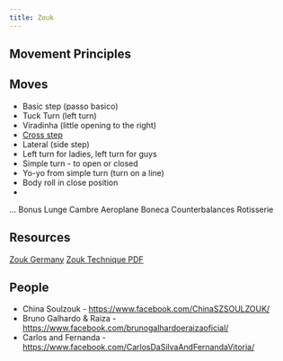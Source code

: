 ```yaml
---
title: Zouk
---
```


## Movement Principles



## Moves
- Basic step (passo basico)
- Tuck Turn (left turn)
- Viradinha (little opening to the right)
- [Cross step](https://www.youtube.com/watch?v=PJeoBHZWhaE&list=PLX4_mMhPPI2DMTbH1fcsFn2tVnnMA--bK&index=5)
- Lateral (side step)
- Left turn for ladies, left turn for guys
- Simple turn - to open or closed
- Yo-yo from simple turn (turn on a line)
- Body roll in close position
-


...
Bonus
Lunge
Cambre
Aeroplane
Boneca
Counterbalances
Rotisserie

## Resources
[Zouk Germany](https://www.youtube.com/channel/UCN1HHBlxByX8Doqy0Jv5LUw/playlists)
[Zouk Technique PDF](https://drive.google.com/open?id=1gjkgmjSTdvIvIgztDy52EOlQ4kzJYgvA)

## People
- China Soulzouk - https://www.facebook.com/ChinaSZSOULZOUK/
- Bruno Galhardo & Raiza -https://www.facebook.com/brunogalhardoeraizaoficial/
- Carlos and Fernanda - https://www.facebook.com/CarlosDaSilvaAndFernandaVitoria/
